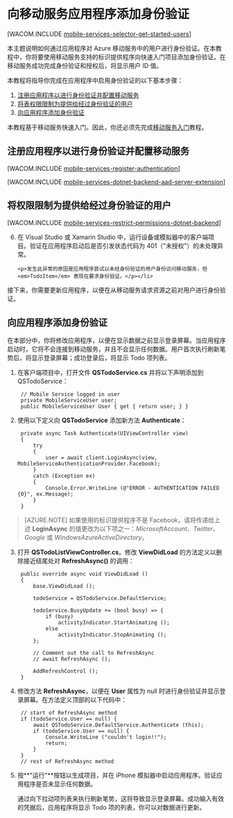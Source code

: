 <properties urlDisplayName="Get Started with authentication in Mobile Services for Xamarin iOS apps" pageTitle="用于 Xamarin iOS 应用程序的移动服务中的身份验证入门 - Azure 移动服务" metaKeywords="" description="了解如何使用移动服务通过各种标识提供程序（包括 Google、Facebook、Twitter 和 Microsoft）对 Xamarin iOS 应用程序的用户进行身份验证。" metaCanonical="" services="mobile-services" documentationCenter="Mobile" title="Get Started with authentication in Mobile Services" authors="donnam" solutions="" manager="dwrede" editor="" />
<tags ms.service="mobile-services"
    ms.date=""
    wacn.date=""
    />

<tags ms.service="mobile-services" ms.workload="mobile" ms.tgt_pltfrm="mobile-xamarin-ios" ms.devlang="dotnet" ms.topic="article" ms.date="09/23/2014" ms.author="donnam" />

# 向移动服务应用程序添加身份验证

[WACOM.INCLUDE [mobile-services-selector-get-started-users](../includes/mobile-services-selector-get-started-users.md)]

本主题说明如何通过应用程序对 Azure 移动服务中的用户进行身份验证。在本教程中，你将要使用移动服务支持的标识提供程序向快速入门项目添加身份验证。在移动服务成功完成身份验证和授权后，将显示用户 ID 值。

本教程将指导你完成在应用程序中启用身份验证的以下基本步骤：

1. [注册应用程序以进行身份验证并配置移动服务]
2. [将表权限限制为提供给经过身份验证的用户]
3. [向应用程序添加身份验证]

本教程基于移动服务快速入门。因此，你还必须先完成[移动服务入门]教程。 

## <a name="register"></a>注册应用程序以进行身份验证并配置移动服务

[WACOM.INCLUDE [mobile-services-register-authentication](../includes/mobile-services-register-authentication.md)] 

[WACOM.INCLUDE [mobile-services-dotnet-backend-aad-server-extension](../includes/mobile-services-dotnet-backend-aad-server-extension.md)] 

## <a name="permissions"></a>将权限限制为提供给经过身份验证的用户

[WACOM.INCLUDE [mobile-services-restrict-permissions-dotnet-backend](../includes/mobile-services-restrict-permissions-dotnet-backend.md)] 

<ol start="6">
<li><p>在 Visual Studio 或 Xamarin Studio 中，运行设备或模拟器中的客户端项目。验证在应用程序启动后是否引发状态代码为 401（"未授权"）的未处理异常。</p>
   
   	<p>发生此异常的原因是应用程序尝试以未经身份验证的用户身份访问移动服务，但 <em>TodoItem</em> 表现在要求身份验证。</p></li>
</ol>

接下来，你需要更新应用程序，以便在从移动服务请求资源之前对用户进行身份验证。

## <a name="add-authentication"></a>向应用程序添加身份验证

在本部分中，你将修改应用程序，以便在显示数据之前显示登录屏幕。当应用程序启动时，它将不会连接到移动服务，并且不会显示任何数据。用户首次执行刷新笔势后，将显示登录屏幕；成功登录后，将显示 Todo 项列表。

1. 在客户端项目中，打开文件 **QSTodoService.cs** 并将以下声明添加到 QSTodoService：

		// Mobile Service logged in user
		private MobileServiceUser user; 
		public MobileServiceUser User { get { return user; } }

2. 使用以下定义向 **QSTodoService** 添加新方法 **Authenticate**：

        private async Task Authenticate(UIViewController view)
        {
            try
            {
                user = await client.LoginAsync(view, MobileServiceAuthenticationProvider.Facebook);
            }
            catch (Exception ex)
            {
                Console.Error.WriteLine (@"ERROR - AUTHENTICATION FAILED {0}", ex.Message);
            }
        }

> [AZURE.NOTE] 如果使用的标识提供程序不是 Facebook，请将传递给上述 **LoginAsync** 的值更改为以下项之一：_MicrosoftAccount_、_Twitter_、_Google_ 或 _WindowsAzureActiveDirectory_。

3. 打开 **QSTodoListViewController.cs**。修改 **ViewDidLoad** 的方法定义以删除接近结尾处对 **RefreshAsync()** 的调用：

		public override async void ViewDidLoad ()
		{
			base.ViewDidLoad ();

			todoService = QSTodoService.DefaultService;

			todoService.BusyUpdate += (bool busy) => {
				if (busy)
					activityIndicator.StartAnimating ();
				else 
					activityIndicator.StopAnimating ();
			};

			// Comment out the call to RefreshAsync
			// await RefreshAsync ();

			AddRefreshControl ();
		}


4. 修改方法 **RefreshAsync**，以便在 **User** 属性为 null 时进行身份验证并显示登录屏幕。在方法定义顶部的以下代码中：

		// start of RefreshAsync method
		if (todoService.User == null) {
			await QSTodoService.DefaultService.Authenticate (this);
			if (todoService.User == null) {
				Console.WriteLine ("couldn't login!!");
				return;
			}
		}
		// rest of RefreshAsync method
	
5. 按**"运行"**按钮以生成项目，并在 iPhone 模拟器中启动应用程序。验证应用程序是否未显示任何数据。 

	通过向下拉动项列表来执行刷新笔势，这将导致显示登录屏幕。成功输入有效的凭据后，应用程序将显示 Todo 项的列表，你可以对数据进行更新。

<!-- ## <a name="next-steps"> </a>Next steps

在下一教程[移动服务用户的服务端授权][使用脚本为用户授权]中，你将获取移动服务基于经过身份验证的用户提供的用户 ID 值并使用该值来筛选移动服务返回的数据。 
 -->
 
<!-- Anchors. -->
[注册应用程序以进行身份验证并配置移动服务]: #register
[将表权限限制为提供给经过身份验证的用户]: #permissions
[向应用程序添加身份验证]: #add-authentication
[后续步骤]:#next-steps


<!-- URLs. -->
["提交应用"页]: http://go.microsoft.com/fwlink/p/?LinkID=266582
[我的应用程序]: http://go.microsoft.com/fwlink/p/?LinkId=262039
[Live SDK for Windows]: http://go.microsoft.com/fwlink/p/?LinkId=262253
[移动服务入门]: /zh-cn/documentation/articles/mobile-services-dotnet-backend-xamarin-ios-get-started/
[身份验证入门]: /zh-cn/documentation/articles/mobile-services-dotnet-backend-xamarin-ios-get-started-users/
[推送通知入门]: /zh-cn/documentation/articles/mobile-services-dotnet-backend-xamarin-ios-get-started-push/
[使用脚本为用户授权]: /zh-cn/documentation/articles/mobile-services-dotnet-backend-windows-store-dotnet-authorize-users-in-scripts
[JavaScript 和 HTML]: /zh-cn/documentation/articles/mobile-services-dotnet-backend-windows-store-javascript-get-started-users/

[Azure 管理门户]: https://manage.windowsazure.cn/
